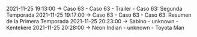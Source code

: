 2021-11-25 19:13:00 -> Caso 63 - Caso 63 - Trailer - Caso 63: Segunda Temporada
2021-11-25 19:17:00 -> Caso 63 - Caso 63 - Caso 63: Resumen de la Primera Temporada
2021-11-25 20:23:00 -> Sabino - unknown - Kentekere
2021-11-25 20:28:00 -> Neon Indian - unknown - Toyota Man
